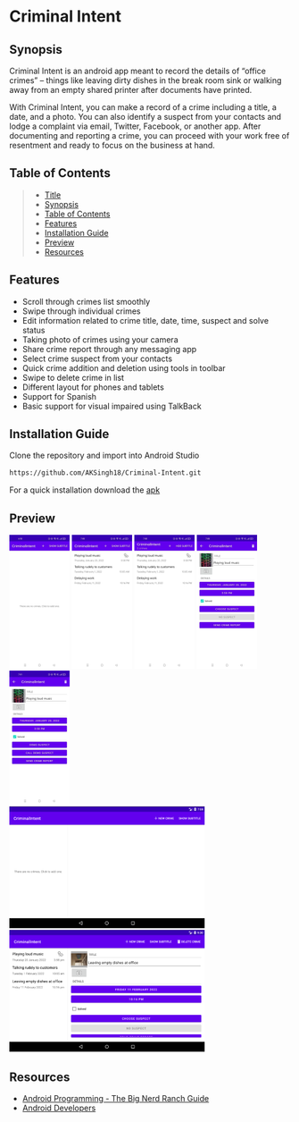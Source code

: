 # Criminal Intent

## Synopsis

Criminal Intent is an android app meant to record the details of “office crimes” – things like
leaving dirty dishes in the break room sink or walking away from an empty shared printer after
documents have printed.

With Criminal Intent, you can make a record of a crime including a title, a date, and a photo. You
can also identify a suspect from your contacts and lodge a complaint via email, Twitter, Facebook,
or another app. After documenting and reporting a crime, you can proceed with your work free of
resentment and ready to focus on the business at hand.

## Table of Contents

> * [Title](#criminal-intent)
> * [Synopsis](#synopsis)
> * [Table of Contents](#table-of-contents)
> * [Features](#features)
> * [Installation Guide](#installation-guide)
> * [Preview](#preview)
> * [Resources](#resources)

## Features

* Scroll through crimes list smoothly
* Swipe through individual crimes
* Edit information related to crime title, date, time, suspect and solve status
* Taking photo of crimes using your camera
* Share crime report through any messaging app
* Select crime suspect from your contacts
* Quick crime addition and deletion using tools in toolbar
* Swipe to delete crime in list
* Different layout for phones and tablets
* Support for Spanish
* Basic support for visual impaired using TalkBack

## Installation Guide

Clone the repository and import into Android Studio

```bash
https://github.com/AKSingh18/Criminal-Intent.git
```

For a quick installation download the [apk](apk/app-debug.apk)

## Preview

<img src="files/Phone - No crime.jpg" width=108 height="240"> <img src="files/Phone - Crime list.jpg" width=108 height="240"> <img src="files/Phone - Crime count.jpg" width=108 height="240"> <img src="files/Phone - Crime.jpg" width=108 height="240"> <img src="files/Phone - Suspect changed.jpg" width=108 height="240"> <br>
<img src="files/Tablet - Opening screen.png" width="350" height="218"> <img src="files/Tablet - Main screen.png" width="350" height="218">

## Resources

* [Android Programming - The Big Nerd Ranch Guide](https://bignerdranch.com/books/android-programming-the-big-nerd-ranch-guide-4th-edition/)
* [Android Developers](https://developer.android.com/)
